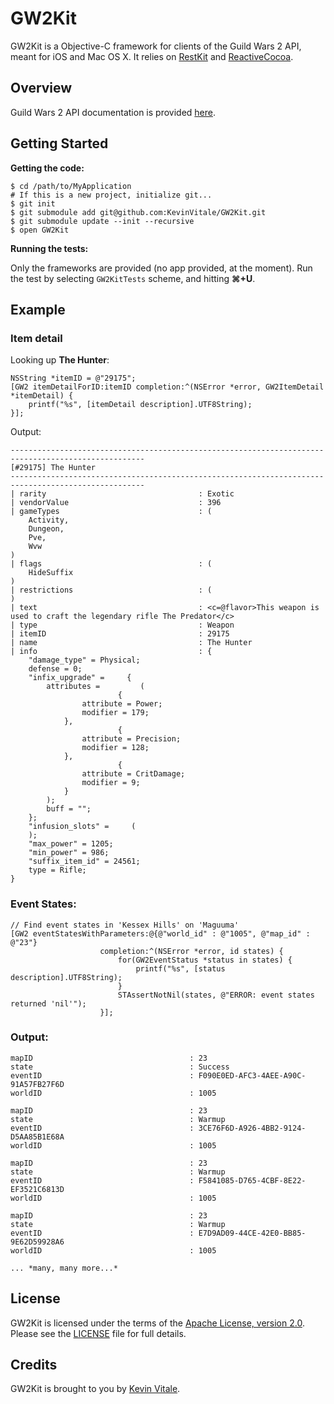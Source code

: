 # GW2Kit

GW2Kit is a Objective-C framework for clients of the Guild Wars 2 API, meant for iOS and Mac OS X. It relies on [RestKit](https://github.com/RestKit/RestKit) and [ReactiveCocoa](https://github.com/ReactiveCocoa/ReactiveCocoa).

## Overview

Guild Wars 2 API documentation is provided [here](https://forum-en.guildwars2.com/forum/community/api/API-Documentation/first#post2028044).

## Getting Started

**Getting the code:**

	$ cd /path/to/MyApplication
	# If this is a new project, initialize git...
	$ git init
	$ git submodule add git@github.com:KevinVitale/GW2Kit.git
	$ git submodule update --init --recursive
	$ open GW2Kit
	
**Running the tests:**

Only the frameworks are provided (no app provided, at the moment). Run the test by selecting `GW2KitTests` scheme, and hitting **⌘+U**.

## Example

### Item detail

Looking up __The Hunter__:

	NSString *itemID = @"29175";
	[GW2 itemDetailForID:itemID completion:^(NSError *error, GW2ItemDetail *itemDetail) {
	    printf("%s", [itemDetail description].UTF8String);
	}];

Output:

	----------------------------------------------------------------------------------------------------
	[#29175] The Hunter
	----------------------------------------------------------------------------------------------------
	| rarity                                  : Exotic
	| vendorValue                             : 396
	| gameTypes                               : (
	    Activity,
	    Dungeon,
	    Pve,
	    Wvw
	)
	| flags                                   : (
	    HideSuffix
	)
	| restrictions                            : (
	)
	| text                                    : <c=@flavor>This weapon is used to craft the legendary rifle The Predator</c>
	| type                                    : Weapon
	| itemID                                  : 29175
	| name                                    : The Hunter
	| info                                    : {
	    "damage_type" = Physical;
	    defense = 0;
	    "infix_upgrade" =     {
	        attributes =         (
	                        {
	                attribute = Power;
	                modifier = 179;
	            },
	                        {
	                attribute = Precision;
	                modifier = 128;
	            },
	                        {
	                attribute = CritDamage;
	                modifier = 9;
	            }
	        );
	        buff = "";
	    };
	    "infusion_slots" =     (
	    );
	    "max_power" = 1205;
	    "min_power" = 986;
	    "suffix_item_id" = 24561;
	    type = Rifle;
	}
	
### Event States:

	// Find event states in 'Kessex Hills' on 'Maguuma'
	[GW2 eventStatesWithParameters:@{@"world_id" : @"1005", @"map_id" : @"23"}
	                    completion:^(NSError *error, id states) {
	                        for(GW2EventStatus *status in states) {
	                            printf("%s", [status description].UTF8String);
	                        }
	                        STAssertNotNil(states, @"ERROR: event states returned 'nil'");
	                    }];
	
### Output:

	mapID                                   : 23
	state                                   : Success
	eventID                                 : F090E0ED-AFC3-4AEE-A90C-91A57FB27F6D
	worldID                                 : 1005

	mapID                                   : 23
	state                                   : Warmup
	eventID                                 : 3CE76F6D-A926-4BB2-9124-D5AA85B1E68A
	worldID                                 : 1005

	mapID                                   : 23
	state                                   : Warmup
	eventID                                 : F5841085-D765-4CBF-8E22-EF3521C6813D
	worldID                                 : 1005

	mapID                                   : 23
	state                                   : Warmup
	eventID                                 : E7D9AD09-44CE-42E0-BB85-9E62D59928A6
	worldID                                 : 1005

	... *many, many more...*

## License

GW2Kit is licensed under the terms of the [Apache License, version 2.0](http://www.apache.org/licenses/LICENSE-2.0.html). Please see the [LICENSE](LICENSE) file for full details.

## Credits

GW2Kit is brought to you by [Kevin Vitale](https://github.com/KevinVitale).